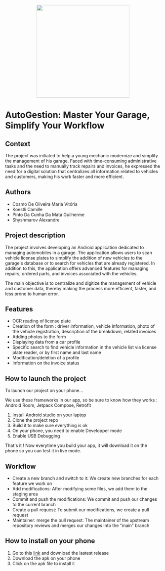<p align="center"><img src="https://github.com/user-attachments/assets/f9ad6a23-a775-4614-a62d-c5dde96a19f4" width="300" height="300">

# AutoGestion: Master Your Garage, Simplify Your Workflow </p>

## Context
The project was initiated to help a young mechanic modernize and simplify the management of his garage. Faced with time-consuming administrative tasks and the need to manually track repairs and invoices, he expressed the need for a digital solution that centralizes all information related to vehicles and customers, making his work faster and more efficient.

## Authors
- Cosmo De Oliveira Maria Vitória
- Koestli Camille
- Pinto Da Cunha Da Mata Guilherme
- Shyshmarov Alexandre

## Project description
The project involves developing an Android application dedicated to managing automobiles in a garage. The application allows users to scan vehicle license plates to simplify the addition of new vehicles to the garage's database or to search for vehicles that are already registered. In addition to this, the application offers advanced features for managing repairs, ordered parts, and invoices associated with the vehicles.

The main objective is to centralize and digitize the management of vehicle and customer data, thereby making the process more efficient, faster, and less prone to human error.

## Features
- OCR reading of license plate
- Creation of the form : driver information, vehicle information, photo of the vehicle registration, description of the breakdown, related invoices
- Adding photos to the form
- Displaying data from a car profile
- Specific search to find vehicle information in the vehicle list via license plate reader, or by first name and last name
- Modification/deletion of a profile
- Information on the invoice status

## How to launch the project

To launch our project on your phone...

We use these frameworks in our app, so be sure to know how they works : Android Room, Jetpack Compose, Retrofit

1. Install Android studio on your laptop
2. Clone the project repo
3. Build it to make sure everything is ok
4. On your phone, you need to enable Developper mode
5. Enable USB Debugging

That's it ! Now everytime you build your app, it will download it on the phone so you can test it in live mode.


## Workflow
- Create a new branch and switch to it: We create new branches for each feature we work on
- Add modifications: After modifying some files, we add them to the staging area
- Commit and push the modifications: We commit and push our changes to the current branch
- Create a pull request: To submit our modifications, we create a pull request
- Maintainer: merge the pull request: The maintainer of the upstream repository reviews and merges our changes into the "main" branch

## How to install on your phone 

1. Go to this [link](https://github.com/AutoGestion2024/AutoGestionApp/releases) and download the lastest release
2. Download the apk on your phone
3. Click on the apk file to install it
